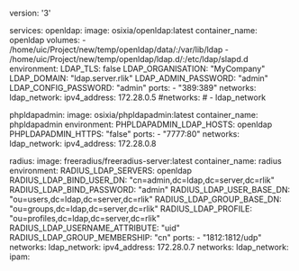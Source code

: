 version: '3'

services:
  openldap:
    image: osixia/openldap:latest
    container_name: openldap
    volumes:
      - /home/uic/Project/new/temp/openldap/data/:/var/lib/ldap
      - /home/uic/Project/new/temp/openldap/ldap.d/:/etc/ldap/slapd.d
    environment:
      LDAP_TLS: false
      LDAP_ORGANISATION: "MyCompany"
      LDAP_DOMAIN: "ldap.server.rlik"
      LDAP_ADMIN_PASSWORD: "admin"
      LDAP_CONFIG_PASSWORD: "admin"
    ports:
      - "389:389"
    networks:
      ldap_network:
        ipv4_address: 172.28.0.5
        #networks:
        # - ldap_network

  phpldapadmin:
    image: osixia/phpldapadmin:latest
    container_name: phpldapadmin
    environment:
      PHPLDAPADMIN_LDAP_HOSTS: openldap
      PHPLDAPADMIN_HTTPS: "false"
    ports:
      - "7777:80"
    networks:
      ldap_network:
        ipv4_address: 172.28.0.8

  radius:
    image: freeradius/freeradius-server:latest
    container_name: radius
    environment:
      RADIUS_LDAP_SERVERS: openldap
      RADIUS_LDAP_BIND_USER_DN: "cn=admin,dc=ldap,dc=server,dc=rlik"
      RADIUS_LDAP_BIND_PASSWORD: "admin"
      RADIUS_LDAP_USER_BASE_DN: "ou=users,dc=ldap,dc=server,dc=rlik"
      RADIUS_LDAP_GROUP_BASE_DN: "ou=groups,dc=ldap,dc=server,dc=rlik"
      RADIUS_LDAP_PROFILE: "ou=profiles,dc=ldap,dc=server,dc=rlik"
      RADIUS_LDAP_USERNAME_ATTRIBUTE: "uid"
      RADIUS_LDAP_GROUP_MEMBERSHIP: "cn"
    ports:
      - "1812:1812/udp"
    networks:
      ldap_network:
        ipv4_address: 172.28.0.7
networks:
  ldap_network:
    ipam:
